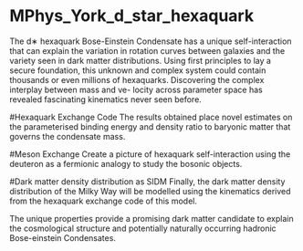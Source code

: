 # MPhys_York_d_star_hexaquark
The d∗ hexaquark Bose-Einstein Condensate
has a unique self-interaction that can explain the variation in rotation curves between
galaxies and the variety seen in dark matter distributions. Using first principles to lay
a secure foundation, this unknown and complex system could contain thousands or
even millions of hexaquarks. Discovering the complex interplay between mass and ve-
locity across parameter space has revealed fascinating kinematics never seen before.

#Hexaquark Exchange Code
The results obtained place novel estimates on the parameterised binding energy and
density ratio to baryonic matter that governs the condensate mass.

#Meson Exchange
Create a picture of hexaquark self-interaction using the deuteron as a fermionic
analogy to study the bosonic objects. 

#Dark matter density distribution as SIDM
Finally, the dark matter density distribution of the Milky Way will be modelled using 
the kinematics derived from the hexaquark exchange code of this model. 

The unique properties
provide a promising dark matter candidate to explain the cosmological structure and
potentially naturally occurring hadronic Bose-einstein Condensates.
